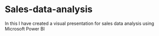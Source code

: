 # Sales-data-analysis
In this I have created a visual presentation for sales data analysis using Microsoft Power BI
